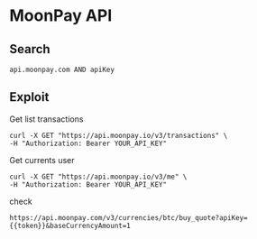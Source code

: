 # MoonPay API

## Search

```
api.moonpay.com AND apiKey
```

## Exploit

Get list transactions

```
curl -X GET "https://api.moonpay.io/v3/transactions" \
-H "Authorization: Bearer YOUR_API_KEY"
```

Get currents user

```
curl -X GET "https://api.moonpay.io/v3/me" \
-H "Authorization: Bearer YOUR_API_KEY"
```

check

```
https://api.moonpay.com/v3/currencies/btc/buy_quote?apiKey={{token}}&baseCurrencyAmount=1
```
